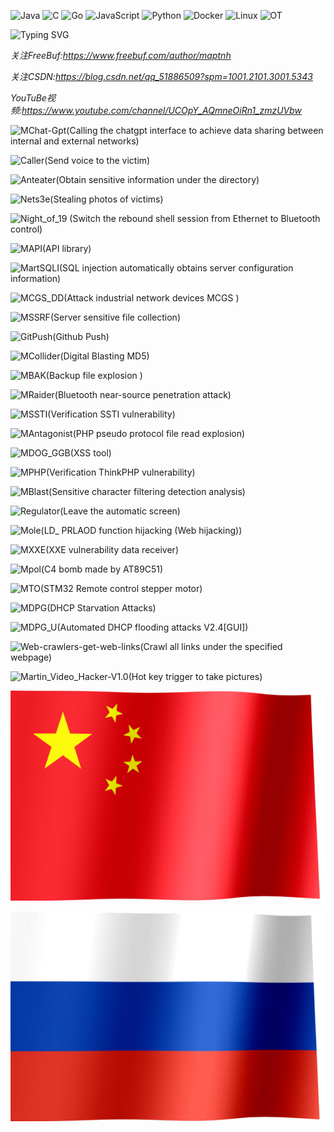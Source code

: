 ![Java](https://img.shields.io/badge/-Java-007396?style=flat-square&logo=Java&logoColor=ffffff)
![C](https://img.shields.io/badge/-C-002296?style=flat-square&logo=C&logoColor=ffffff)
![Go](https://img.shields.io/badge/-GoLang-005596?style=flat-square&logo=Go&logoColor=ffffff)
![JavaScript](https://img.shields.io/badge/JavaScript-F7DF1E?style=flat-square&logo=JavaScript&logoColor=ffffff)
![Python](https://img.shields.io/badge/-Python-3776AB?style=flat-square&logo=python&logoColor=ffffff)
![Docker](https://img.shields.io/badge/Docker-2496ED?style=flat-square&logo=docker&logoColor=ffffff)
![Linux](https://img.shields.io/badge/-Linux-333333?style=flat-square&logo=linux&logoColor=white)
![OT](https://img.shields.io/badge/-OT-003333?style=flat-square&logo=OT&logoColor=green)



![Typing SVG](https://readme-typing-svg.demolab.com?font=Fira+Code&duration=2000&pause=1&color=12FF00&background=000000&width=500&height=30&lines=[ROOT@Maptnh]%23whoami;Root;[ROOT@Maptnh]%23pwd;%2f烫烫烫烫烫烫烫)

_关注FreeBuf:https://www.freebuf.com/author/maptnh_

_关注CSDN:https://blog.csdn.net/qq_51886509?spm=1001.2101.3001.5343_

_YouTuBe视频:https://www.youtube.com/channel/UCOpY_AQmneOiRn1_zmzUVbw_

![MChat-Gpt(Calling the chatgpt interface to achieve data sharing between internal and external networks)](https://github.com/MartinxMax/MChat-Gpt)

![Caller(Send voice to the victim)](https://github.com/MartinxMax/Caclert)

![Anteater(Obtain sensitive information under the directory)](https://github.com/MartinxMax/Anteater)

![Nets3e(Stealing photos of victims)](https://github.com/MartinxMax/Nets3e)

![Night_of_19 (Switch the rebound shell session from Ethernet to Bluetooth control)](https://github.com/MartinxMax/Night_of_19)

![MAPI(API library)](https://github.com/MartinxMax/MAPI)

![MartSQLI(SQL injection automatically obtains server configuration information)](https://github.com/MartinxMax/MartSQLI)

![MCGS_DD(Attack industrial network devices MCGS )](https://github.com/MartinxMax/MCGS_DD)

![MSSRF(Server sensitive file collection)](https://github.com/MartinxMax/MSSRF)

![GitPush(Github Push)](https://github.com/MartinxMax/GitPush)

![MCollider(Digital Blasting MD5)](https://github.com/MartinxMax/MCollider)

![MBAK(Backup file explosion )](https://github.com/MartinxMax/MBAK)

![MRaider(Bluetooth near-source penetration attack)](https://github.com/MartinxMax/MRaider)

![MSSTI(Verification SSTI vulnerability)](https://github.com/MartinxMax/MSSTI)

![MAntagonist(PHP pseudo protocol file read explosion)](https://github.com/MartinxMax/MAntagonist)

![MDOG_GGB(XSS tool)](https://github.com/MartinxMax/MDOG_GGB)

![MPHP(Verification ThinkPHP vulnerability)](https://github.com/MartinxMax/MPHP)

![MBlast(Sensitive character filtering detection analysis)](https://github.com/MartinxMax/MBlast)

![Regulator(Leave the automatic screen)](https://github.com/MartinxMax/Regulator)

![Mole(LD_ PRLAOD function hijacking (Web hijacking))](https://github.com/MartinxMax/Mole)

![MXXE(XXE vulnerability data receiver)](https://github.com/MartinxMax/MXXE)

![Mpol(C4 bomb made by AT89C51)](https://github.com/MartinxMax/Mpol)

![MTO(STM32 Remote control stepper motor)](https://github.com/MartinxMax/MTO)

![MDPG(DHCP Starvation Attacks)](https://github.com/MartinxMax/MDPG)

![MDPG_U(Automated DHCP flooding attacks V2.4[GUI])](https://github.com/MartinxMax/MDPG_U)

![Web-crawlers-get-web-links(Crawl all links under the specified webpage)](https://github.com/MartinxMax/Web-crawlers-get-web-links)

![Martin_Video_Hacker-V1.0(Hot key trigger to take pictures)](https://github.com/MartinxMax/Martin_Video_Hacker-V1.0)



![图片名称](./China.gif) 

![图片名称](./Russia.gif) 

